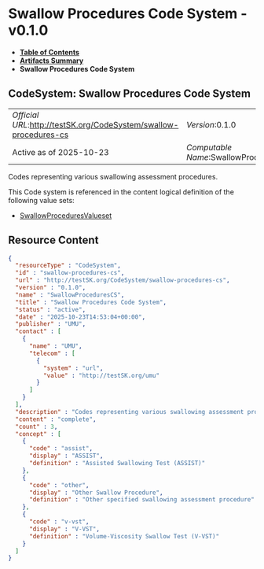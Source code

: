 # Swallow Procedures Code System - v0.1.0

* [**Table of Contents**](toc.md)
* [**Artifacts Summary**](artifacts.md)
* **Swallow Procedures Code System**

## CodeSystem: Swallow Procedures Code System 

| | |
| :--- | :--- |
| *Official URL*:http://testSK.org/CodeSystem/swallow-procedures-cs | *Version*:0.1.0 |
| Active as of 2025-10-23 | *Computable Name*:SwallowProceduresCS |

 
Codes representing various swallowing assessment procedures. 

 This Code system is referenced in the content logical definition of the following value sets: 

* [SwallowProceduresValueset](ValueSet-swallow-procedures-vs.md)



## Resource Content

```json
{
  "resourceType" : "CodeSystem",
  "id" : "swallow-procedures-cs",
  "url" : "http://testSK.org/CodeSystem/swallow-procedures-cs",
  "version" : "0.1.0",
  "name" : "SwallowProceduresCS",
  "title" : "Swallow Procedures Code System",
  "status" : "active",
  "date" : "2025-10-23T14:53:04+00:00",
  "publisher" : "UMU",
  "contact" : [
    {
      "name" : "UMU",
      "telecom" : [
        {
          "system" : "url",
          "value" : "http://testSK.org/umu"
        }
      ]
    }
  ],
  "description" : "Codes representing various swallowing assessment procedures.",
  "content" : "complete",
  "count" : 3,
  "concept" : [
    {
      "code" : "assist",
      "display" : "ASSIST",
      "definition" : "Assisted Swallowing Test (ASSIST)"
    },
    {
      "code" : "other",
      "display" : "Other Swallow Procedure",
      "definition" : "Other specified swallowing assessment procedure"
    },
    {
      "code" : "v-vst",
      "display" : "V-VST",
      "definition" : "Volume-Viscosity Swallow Test (V-VST)"
    }
  ]
}

```
